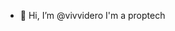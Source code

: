 - 👋 Hi, I’m @vivvidero I'm a proptech


<!---
vivvidero/vivvidero is a ✨ special ✨ repository because its `README.md` (this file) appears on your GitHub profile.
You can click the Preview link to take a look at your changes.
--->
